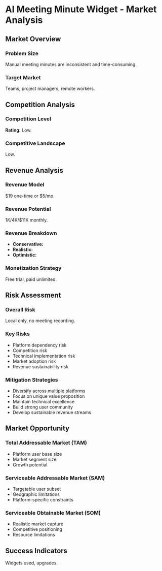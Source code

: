 # AI Meeting Minute Widget - Market Analysis

## Market Overview

### Problem Size
Manual meeting minutes are inconsistent and time-consuming.

### Target Market
Teams, project managers, remote workers.

## Competition Analysis

### Competition Level
**Rating:** Low.

### Competitive Landscape
Low.

## Revenue Analysis

### Revenue Model
$19 one-time or $5/mo.

### Revenue Potential
$1K/$4K/$11K monthly.

### Revenue Breakdown
- **Conservative:** 
- **Realistic:** 
- **Optimistic:** 

### Monetization Strategy
Free trial, paid unlimited.

## Risk Assessment

### Overall Risk
Local only, no meeting recording.

### Key Risks
- Platform dependency risk
- Competition risk
- Technical implementation risk
- Market adoption risk
- Revenue sustainability risk

### Mitigation Strategies
- Diversify across multiple platforms
- Focus on unique value proposition
- Maintain technical excellence
- Build strong user community
- Develop sustainable revenue streams

## Market Opportunity

### Total Addressable Market (TAM)
- Platform user base size
- Market segment size
- Growth potential

### Serviceable Addressable Market (SAM)
- Targetable user subset
- Geographic limitations
- Platform-specific constraints

### Serviceable Obtainable Market (SOM)
- Realistic market capture
- Competitive positioning
- Resource limitations

## Success Indicators
Widgets used, upgrades.
